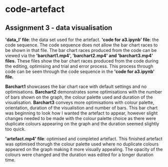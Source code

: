 # code-artefact
## Assignment 3 - data visualisation

**'data_l' file**: the data set used for the artefact.
**'code for a3.ipynb' file**: the code sequence.
The code sequence does not allow the bar chart races to be shown in that file. The bar chart races produced from the code can be viewed via the **'barchart1.mp4', 'barchart2.mp4' and 'barchart3.mp4' files.** These files show the bar chart races produced from the code during the editing, optimising and trial and error process. This process through code can be seen through the code sequence in the **'code for a3.ipynb' file.**

**Barchart1** showcases the bar chart race with default settings and no optimisations.
**Barchart2** demonstrates some optimisations with the number of bars shown on the graph, the colour palette used and duration of the visualisation.
**Barchart3** conveys more optimisations with colour palette, orientation, duration of the visualistion and number of bars. This bar chart was beginning to look how I wanted the artefact to appear, however slight changes needed to be made with the colour palette choice as there were duplicate colours appearing on the graph and the duration seemed slightly too quick.

**'artefact.mp4' file**: optimised and completed artefact. 
This finished artefact was optimised thorugh the colour palette used where no duplicate colours appeared on the graph making it more visually appealing. The opacity of the colours were changed and the duration was edited for a longer duration time.

